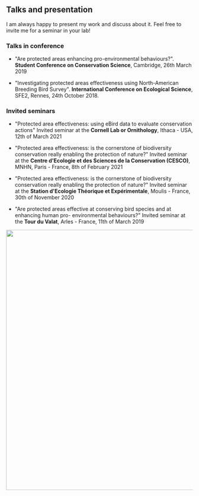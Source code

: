 ## Talks and presentation

I am always happy to present my work and discuss about it. Feel free to invite me for a seminar in your lab!

### Talks in conference
 * "Are protected areas enhancing pro-environmental behaviours?". **Student Conference on Conservation Science**, Cambridge, 26th March 2019

 * "Investigating protected areas effectiveness using North-American Breeding Bird Survey". **International Conference on Ecological Science**, SFE2, Rennes, 24th October 2018.

### Invited seminars
* "Protected area effectiveness: using eBird data to evaluate conservation actions" Invited seminar at the **Cornell Lab or Ornithology**, Ithaca - USA, 12th of March 2021
 
* "Protected area effectiveness: is the cornerstone of biodiversity conservation really enabling the protection of nature?" Invited seminar at the **Centre d'Ecologie et des Sciences de la Conservation (CESCO)**, MNHN, Paris - France, 8th of February 2021

* "Protected area effectiveness: is the cornerstone of biodiversity conservation really enabling the protection of nature?" Invited seminar at the **Station d'Ecologie Théorique et Expérimentale**, Moulis - France, 30th of November 2020

* "Are protected areas effective at conserving bird species and at enhancing human pro- environmental behaviours?" Invited seminar at the **Tour du Valat**, Arles - France, 11th of March 2019


<img src="https://victorcazalis.github.io/Flamants.JPG"  align="center" width="700">
